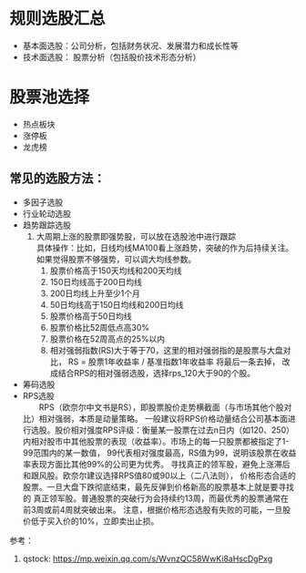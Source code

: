 # 规则选股汇总
* 基本面选股：公司分析，包括财务状况、发展潜力和成长性等
* 技术面选股： 股票分析（包括股价技术形态分析）

# 股票池选择
* 热点板块
* 涨停板
* 龙虎榜

## 常见的选股方法：
- 多因子选股
- 行业轮动选股
- 趋势跟踪选股
  1. 大周期上涨的股票即强势股，可以放在选股池中进行跟踪  
     具体操作：比如，日线均线MA100看上涨趋势，突破的作为后持续关注。
     如果觉得股票不够强势，可以调大均线参数。
     1. 股票价格高于150天均线和200天均线
     2. 150日均线高于200日均线
     3. 200日均线上升至少1个月
     4. 50日均线高于150日均线和200日均线
     5. 股票价格高于50日均线
     6. 股票价格比52周低点高30%
     7. 股票价格在52周高点的25%以内
     8. 相对强弱指数(RS)大于等于70，这里的相对强弱指的是股票与大盘对比，
        RS = 股票1年收益率 / 基准指数1年收益率 将最后一条去掉，
        改成结合RPS的相对强弱选股，选择rps_120大于90的个股。
- 筹码选股
- RPS选股     
&emsp;&emsp;RPS（欧奈尔中文书是RS），即股票股价走势横截面（与市场其他个股对比）相对强弱，本质是动量策略。
一般建议将RPS价格动量结合公司基本面进行选股。股价相对强度RPS评级：衡量某一股票在过去n日内（如120、250）
内相对股市中其他股票的表现（收益率）。市场上的每一只股票都被指定了1-99范围内的某一数值，
99代表相对强度最高，RS值为99，说明该股票在收益率表现方面比其他99%的公司更为优秀。
寻找真正的领军股，避免上涨滞后和跟风股。欧奈尔建议选择RPS值80或90以上（二八法则），
价格形态合适的股票。一旦大盘下跌彻底结束，最先反弹到价格新高的股票基本上就是要寻找的
真正领军股。普通股票的突破行为会持续约13周，而最优秀的股票通常在前3周或前4周就突破出来。
注意，根据价格形态选股有失败的可能，一旦股价低于买入价的10%，立即卖出止损。

参考：
1. qstock: https://mp.weixin.qq.com/s/WvnzQC58WwKi8aHscDgPxg
